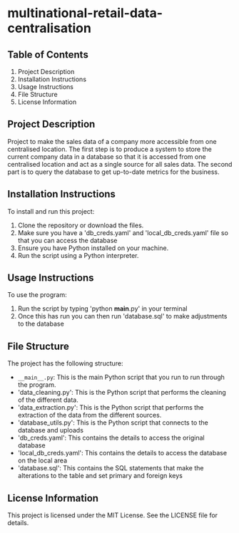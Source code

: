 # multinational-retail-data-centralisation

## Table of Contents
1. Project Description
2. Installation Instructions
3. Usage Instructions
4. File Structure
5. License Information

## Project Description
Project to make the sales data of a company more accessible from one centralised location. The first step is to produce a system to store the current company data in a database so that it is accessed from one centralised location and act as a single source for all sales data. The second part is to query the database to get up-to-date metrics for the business.

## Installation Instructions
To install and run this project:

1. Clone the repository or download the files.
2. Make sure you have a 'db_creds.yaml' and 'local_db_creds.yaml' file so that you can access the database
3. Ensure you have Python installed on your machine.
4. Run the script using a Python interpreter.

## Usage Instructions
To use the program:

1. Run the script by typing 'python __main__.py' in your terminal
2. Once this has run you can then run 'database.sql' to make adjustments to the database

## File Structure
The project has the following structure:

- `__main__.py`: This is the main Python script that you run to run through the program.
- 'data_cleaning.py': This is the Python script that performs the cleaning of the different data.
- 'data_extraction.py': This is the Python script that performs the extraction of the data from the different sources.
- 'database_utils.py': This is the Python script that connects to the database and uploads
- 'db_creds.yaml': This contains the details to access the original database
- 'local_db_creds.yaml': This contains the details to access the database on the local area 
- 'database.sql': This contains the SQL statements that make the alterations to the table and set primary and foreign keys

## License Information
This project is licensed under the MIT License. See the LICENSE file for details.